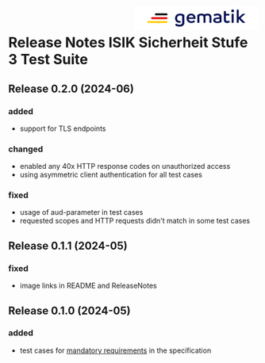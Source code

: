 <img align="right" width="250" height="47" src="docs/img/gematik_logo.png"/> <br/>    

# Release Notes ISIK Sicherheit Stufe 3 Test Suite

## Release 0.2.0 (2024-06)

### added
- support for TLS endpoints

### changed
- enabled any 40x HTTP response codes on unauthorized access
- using asymmetric client authentication for all test cases

### fixed
- usage of aud-parameter in test cases
- requested scopes and HTTP requests didn't match in some test cases

## Release 0.1.1 (2024-05)

### fixed

- image links in README and ReleaseNotes

## Release 0.1.0 (2024-05)

### added

- test cases for [mandatory requirements](https://simplifier.net/guide/isik-sicherheit-v3/ImplementationGuide-markdown-Conformance?version=current) in the specification 